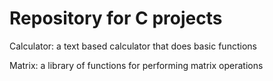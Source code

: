 # Repository for C projects

Calculator: a text based calculator that does basic functions

Matrix: a library of functions for performing matrix operations
